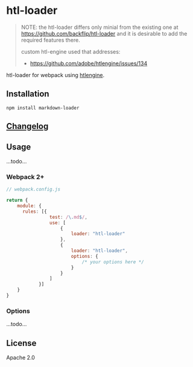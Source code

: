 htl-loader
===============

> NOTE: the htl-loader differs only minial from the existing one at
> https://github.com/backflip/htl-loader
> and it is desirable to add the required features there.
>
> custom htl-engine used that addresses:
> - https://github.com/adobe/htlengine/issues/134

htl-loader for webpack using [htlengine](https://github.com/adobe/htlengine).

## Installation

`npm install markdown-loader`

## [Changelog](CHANGELOG.md)

## Usage

...todo...

### Webpack 2+

```js
// webpack.config.js

return {
    module: {
      rules: [{
                test: /\.md$/,
                use: [
                    {
                        loader: "htl-loader"
                    },
                    {
                        loader: "htl-loader",
                        options: {
                            /* your options here */
                        }
                    }
                ]
            }]
    }
}
```

### Options

...todo...

## License

Apache 2.0

